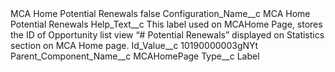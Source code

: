 <?xml version="1.0" encoding="UTF-8"?>
<CustomMetadata xmlns="http://soap.sforce.com/2006/04/metadata" xmlns:xsi="http://www.w3.org/2001/XMLSchema-instance" xmlns:xsd="http://www.w3.org/2001/XMLSchema">
    <label>MCA Home Potential Renewals</label>
    <protected>false</protected>
    <values>
        <field>Configuration_Name__c</field>
        <value xsi:type="xsd:string">MCA Home Potential Renewals</value>
    </values>
    <values>
        <field>Help_Text__c</field>
        <value xsi:type="xsd:string">This label used on MCAHome Page, stores the ID of Opportunity list view “# Potential Renewals” displayed on Statistics section on MCA Home page.</value>
    </values>
    <values>
        <field>Id_Value__c</field>
        <value xsi:type="xsd:string">10190000003gNYt</value>
    </values>
    <values>
        <field>Parent_Component_Name__c</field>
        <value xsi:type="xsd:string">MCAHomePage</value>
    </values>
    <values>
        <field>Type__c</field>
        <value xsi:type="xsd:string">Label</value>
    </values>
</CustomMetadata>

